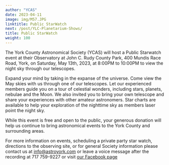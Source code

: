 ```yaml
---
author: "YCAS"
date: 2023-04-11
image: img/M57.JPG
linktitle: Public StarWatch
next: /post/YLC-Planetarium-Shows/
title: Public StarWatch
weight: 100
---
```


The York County Astronomical Society (YCAS) will host a Public Starwatch event at their Observatory at John C. Rudy County Park, 400 Mundis Race Road, York, on Saturday, May 13th, 2023, at 8:00PM to 10:00PM to view the night sky through our telescopes.

Expand your mind by taking in the expanse of the universe. Come view the May skies with us through one of our telescopes. Let our experienced members guide you on a tour of celestial wonders, including stars, planets, nebulae and the Moon. We also invited you to bring your own telescope and share your experiences with other amateur astronomers. Star charts are available to help your exploration of the nighttime sky as members laser point the night sky. 

While this event is free and open to the public, your generous donation will help us continue to bring astronomical events to the York County and surrounding areas.

For more information on events, scheduling a private party star watch, directions to the observing site, or for general Society information please contact us at <a href="mailto:info@astroyork.com"><font color="#FFCC66">info@astroyork.com</font></a> or leave a voice message after the recording at 717 759-9227 or visit [our Facebook page](https://www.facebook.com/astroyork)